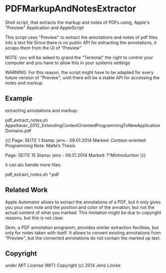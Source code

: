 # PDFMarkupAndNotesExtractor

Shell script, that extracts the markup and notes of PDFs using, Apple's "Preview" Application and AppleScript

This script uses "Preview" to extract the annotations and notes of pdf files into a text file
Since there is no public API for extracting the annotations, it scraps them from the UI of "Preview"

NOTE: you will be asked to grand the "Terminal" the right to control your computer 
       and you have to allow this in your systems settings

WARNING: For this reason, the script might have to be adapted for every future version of "Preview", until there will be a stable API for accessing the notes and markup.


## Example


extracting annotations and markup:

  pdf_extract_notes.sh  Appeltauer_2012_ExtendingContextOrientedProgrammingToNewApplicationDomains.pdf 

{{{
Page: SEITE 1
Stamp: jens - 09.01.2014
Marked: Context-oriented Programming 
Note: Malte’s Thesis

Page: SEITE 15
Stamp: jens - 09.01.2014
Marked: 1^MIntroduction
}}}



it can alo handle more files:

  pdf_extract_notes.sh  *.pdf 





## Related Work

Apple Automator allows to extract the annotations of a PDF, but it only gives you your own note and the position and color of the annation, but not the actual content of what you marked. This limitation might be due to copyright reasons, but this is not clear. 

Skim, a PDF annotation programm, provides similar extraction facilities, but only for notes taken with itself. It allows to convert existing annotations from "Preview", but the converted annotations do not contain the marked up text. 

## Copyright 
under MIT License (MIT)
Copyright (c) 2014 Jens Lincke
